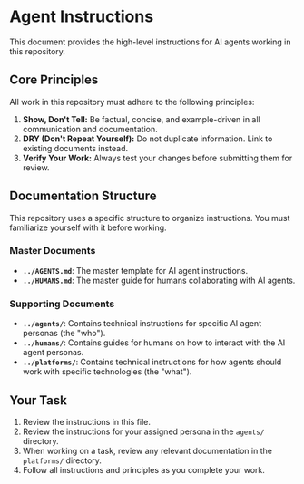# Agent Instructions

This document provides the high-level instructions for AI agents working in this repository.

## Core Principles

All work in this repository must adhere to the following principles:

1.  **Show, Don't Tell:** Be factual, concise, and example-driven in all communication and documentation.
2.  **DRY (Don't Repeat Yourself):** Do not duplicate information. Link to existing documents instead.
3.  **Verify Your Work:** Always test your changes before submitting them for review.

## Documentation Structure

This repository uses a specific structure to organize instructions. You must familiarize yourself with it before working.

### Master Documents

- **`../AGENTS.md`**: The master template for AI agent instructions.
- **`../HUMANS.md`**: The master guide for humans collaborating with AI agents.

### Supporting Documents

- **`../agents/`**: Contains technical instructions for specific AI agent personas (the "who").
- **`../humans/`**: Contains guides for humans on how to interact with the AI agent personas.
- **`../platforms/`**: Contains technical instructions for how agents should work with specific technologies (the "what").

## Your Task

1.  Review the instructions in this file.
2.  Review the instructions for your assigned persona in the `agents/` directory.
3.  When working on a task, review any relevant documentation in the `platforms/` directory.
4.  Follow all instructions and principles as you complete your work.
